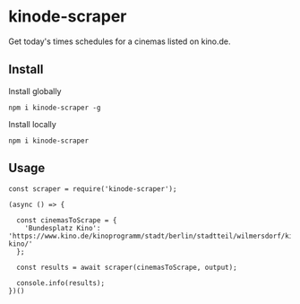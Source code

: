 # kinode-scraper

Get today's times schedules for a cinemas listed on kino.de.

## Install

Install globally
```
npm i kinode-scraper -g
```

Install locally
```
npm i kinode-scraper
```

## Usage
```
const scraper = require('kinode-scraper');

(async () => {

  const cinemasToScrape = {
    'Bundesplatz Kino': 'https://www.kino.de/kinoprogramm/stadt/berlin/stadtteil/wilmersdorf/kino/bundesplatz-kino/'
  };

  const results = await scraper(cinemasToScrape, output);

  console.info(results);
})()
```